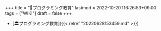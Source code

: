 +++
title = "📝プログラミング教育"
lastmod = 2022-10-20T16:26:53+09:00
tags = ["WIKI"]
draft = false
+++

-   [🏛プログラミング教育]({{< relref "20220628153459.md" >}})
